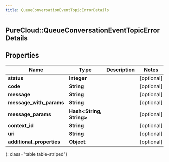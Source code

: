 ```yaml
---
title: QueueConversationEventTopicErrorDetails
---
```

## PureCloud::QueueConversationEventTopicErrorDetails

## Properties

|Name | Type | Description | Notes|
|------------ | ------------- | ------------- | -------------|
| **status** | **Integer** |  | [optional] |
| **code** | **String** |  | [optional] |
| **message** | **String** |  | [optional] |
| **message_with_params** | **String** |  | [optional] |
| **message_params** | **Hash&lt;String, String&gt;** |  | [optional] |
| **context_id** | **String** |  | [optional] |
| **uri** | **String** |  | [optional] |
| **additional_properties** | **Object** |  | [optional] |
{: class="table table-striped"}


